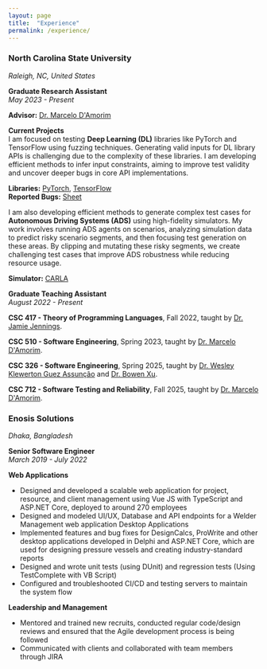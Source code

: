 ```yaml
---
layout: page
title:  "Experience"
permalink: /experience/
---
```

<h3> North Carolina State University </h3> 

*Raleigh, NC, United States*

**Graduate Research Assistant**  
*May 2023 - Present*

**Advisor:** [Dr. Marcelo D'Amorim](https://damorim.github.io/)

**Current Projects**  
I am focused on testing **Deep Learning (DL)** libraries like PyTorch and TensorFlow using fuzzing techniques. Generating valid inputs for DL library APIs is challenging due to the complexity of these libraries. I am developing efficient methods to infer input constraints, aiming to improve test validity and uncover deeper bugs in core API implementations.

**Libraries:** [PyTorch](https://pytorch.org/), [TensorFlow](https://www.tensorflow.org/)\
**Reported Bugs:** [Sheet](https://docs.google.com/spreadsheets/d/1r03ajIybbPeLBqHdxbD54Qghwoy8NjL2weeh89vX7wM/edit?usp=sharing)

I am also developing efficient methods to generate complex test cases for **Autonomous Driving Systems (ADS)** using high-fidelity simulators. My work involves running ADS agents on scenarios, analyzing simulation data to predict risky scenario segments, and then focusing test generation on these areas. By clipping and mutating these risky segments, we create challenging test cases that improve ADS robustness while reducing resource usage.

**Simulator:** [CARLA](https://carla.readthedocs.io/)

**Graduate Teaching Assistant**  
*August 2022 - Present*

**CSC 417 - Theory of Programming Languages**, Fall 2022, taught by [Dr. Jamie Jennings](https://jamiejennings.com/).

**CSC 510 - Software Engineering**, Spring 2023, taught by [Dr. Marcelo D'Amorim](https://damorim.github.io/).

**CSC 326 - Software Engineering**, Spring 2025, taught by [Dr. Wesley Klewerton Guez Assunção](https://wesleyklewerton.github.io/) and [Dr. Bowen Xu](https://www.bowenxu.me/).

**CSC 712 - Software Testing and Reliability**, Fall 2025, taught by [Dr. Marcelo D'Amorim](https://damorim.github.io/).

<h3> Enosis Solutions </h3> 

*Dhaka, Bangladesh*

**Senior Software Engineer**  
*March 2019 - July 2022*

**Web Applications**  
<ul>
    <li> Designed and developed a scalable web application for project, resource, and client management using Vue JS with TypeScript and ASP.NET Core, deployed to around 270 employees </li>
    <li> Designed and modeled UI/UX, Database and API endpoints for a Welder Management web application Desktop Applications </li>
    <li> Implemented features and bug fixes for DesignCalcs, ProWrite and other desktop applications developed in Delphi and ASP.NET Core, which are used for designing pressure vessels and creating industry-standard reports </li>
    <li> Designed and wrote unit tests (using DUnit) and regression tests (Using TestComplete with VB Script) </li>
    <li> Configured and troubleshooted CI/CD and testing servers to maintain the system flow </li>
</ul>

**Leadership and Management**  
<ul>
    <li> Mentored and trained new recruits, conducted regular code/design reviews and ensured that the Agile development process is being followed </li>
    <li> Communicated with clients and collaborated with team members through JIRA </li>
</ul>
